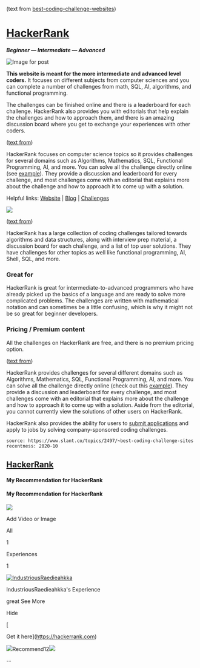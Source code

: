 (text from [best-coding-challenge-websites](https://www.webcreate.me/best-coding-challenge-websites/))

# [HackerRank](https://www.hackerrank.com/)

**_Beginner — Intermediate — Advanced_**

![Image for post](https://miro.medium.com/max/4408/1*9vjHKuE4mz_aVPQHusuJhQ.png)

**This website is meant for the more intermediate and advanced level coders.** It focuses on different subjects from computer sciences and you can complete a number of challenges from math, SQL, AI, algorithms, and functional programming.

The challenges can be finished online and there is a leaderboard for each challenge. HackerRank also provides you with editorials that help explain the challenges and how to approach them, and there is an amazing discussion board where you get to exchange your experiences with other coders.

([text from](https://medium.com/coderbyte/the-10-best-coding-challenge-websites-for-2018-12b57645b654))

HackerRank focuses on computer science topics so it provides challenges for several domains such as Algorithms, Mathematics, SQL, Functional Programming, AI, and more. You can solve all the challenge directly online (see [example](https://www.hackerrank.com/challenges/simple-array-sum)). They provide a discussion and leaderboard for every challenge, and most challenges come with an editorial that explains more about the challenge and how to approach it to come up with a solution.

Helpful links: [Website](https://www.hackerrank.com/) | [Blog](https://blog.hackerrank.com/) | [Challenges](https://www.hackerrank.com/dashboard)

![](https://www.freecodecamp.org/news/content/images/2020/05/hackerrank-hero.png)

([text from](https://www.freecodecamp.org/news/the-8-most-popular-coding-challenge-websites-of-2020/))

HackerRank has a large collection of coding challenges tailored towards algorithms and data structures, along with interview prep material, a discussion board for each challenge, and a list of top user solutions. They have challenges for other topics as well like functional programming, AI, Shell, SQL, and more.

### Great for

HackerRank is great for intermediate-to-advanced programmers who have already picked up the basics of a language and are ready to solve more complicated problems. The challenges are written with mathematical notation and can sometimes be a little confusing, which is why it might not be so great for beginner developers.

### Pricing / Premium content

All the challenges on HackerRank are free, and there is no premium pricing option.

([text from](https://www.freecodecamp.org/news/the-10-most-popular-coding-challenge-websites-of-2016-fb8a5672d22f/))

HackerRank provides challenges for several different domains such as Algorithms, Mathematics, SQL, Functional Programming, AI, and more. You can solve all the challenge directly online (check out this [example](https://www.hackerrank.com/challenges/simple-array-sum)). They provide a discussion and leaderboard for every challenge, and most challenges come with an editorial that explains more about the challenge and how to approach it to come up with a solution. Aside from the editorial, you cannot currently view the solutions of other users on HackerRank.

HackerRank also provides the ability for users to [submit applications](https://www.hackerrank.com/jobs/common-app) and apply to jobs by solving company-sponsored coding challenges.

```scrap
source: https://www.slant.co/topics/2497/~best-coding-challenge-sites
recentness: 2020-10
```

## [HackerRank](/topics/2497/viewpoints/12/~best-coding-challenge-sites~hackerrank "HackerRank")

#### My Recommendation for HackerRank

#### My Recommendation for HackerRank

![](https://ucarecdn.com/985c7233-d1b9-48ed-9860-e14dc9c7511b/-/format/jpeg/-/progressive/yes/-/preview/480x480/)

Add Video or Image

All

1

Experiences

1

[![IndustriousRaedieahkka](https://avatars.slant.co/identicons/50/89b0562b-9d6d-4d4d-a9e0-d34862b0e2f5)](/users/IndustriousRaedieahkka7357)

IndustriousRaedieahkka's Experience

great See More

Hide

[

Get it here](https://hackerrank.com)

![](/images/icons/detailed/thumbs-up.svg)Recommend12![](/images/icons/detailed/thumbs-down.svg)

\--
